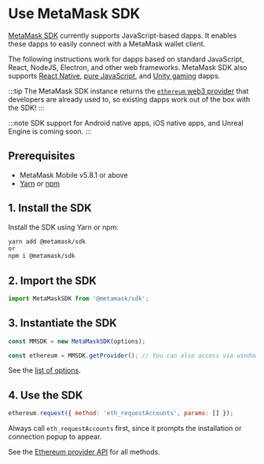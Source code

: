 # Use MetaMask SDK

[MetaMask SDK](../../concepts/sdk-connections.md) currently supports JavaScript-based dapps.
It enables these dapps to easily connect with a MetaMask wallet client.

The following instructions work for dapps based on standard JavaScript, React, NodeJS, Electron, and
other web frameworks.
MetaMask SDK also supports [React Native](react-native.md), [pure JavaScript](pure-js.md), and
[Unity gaming](unity.md) dapps.

:::tip
The MetaMask SDK instance returns the [`ethereum` web3 provider](reference/provider-api.md) that
developers are already used to, so existing dapps work out of the box with the SDK!
:::

:::note
SDK support for Android native apps, iOS native apps, and Unreal Engine is coming soon.
:::

## Prerequisites

- MetaMask Mobile v5.8.1 or above
- [Yarn](https://yarnpkg.com/getting-started/install) or
  [npm](https://docs.npmjs.com/downloading-and-installing-node-js-and-npm)

## 1. Install the SDK

Install the SDK using Yarn or npm:

```bash
yarn add @metamask/sdk
or
npm i @metamask/sdk
```

## 2. Import the SDK

```javascript
import MetaMaskSDK from '@metamask/sdk';
```

## 3. Instantiate the SDK

```javascript
const MMSDK = new MetaMaskSDK(options);

const ethereum = MMSDK.getProvider(); // You can also access via window.ethereum
```

See the [list of options](../../reference/sdk-js-options.md).

## 4. Use the SDK

```javascript
ethereum.request({ method: 'eth_requestAccounts', params: [] });
```

Always call `eth_requestAccounts` first, since it prompts the installation or connection popup to appear.

See the [Ethereum provider API](../../reference/provider-api.md) for all methods.
